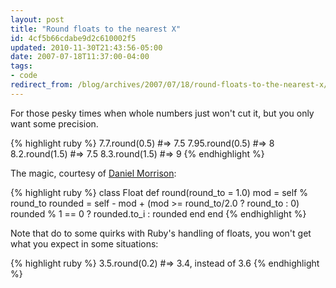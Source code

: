 ```yaml
---
layout: post
title: "Round floats to the nearest X"
id: 4cf5b66cdabe9d2c610002f5
updated: 2010-11-30T21:43:56-05:00
date: 2007-07-18T11:37:00-04:00
tags:
- code
redirect_from: /blog/archives/2007/07/18/round-floats-to-the-nearest-x/
---
```


For those pesky times when whole numbers just won't cut it, but you only want some precision.

{% highlight ruby %}
7.7.round(0.5)   #=> 7.5
7.95.round(0.5)  #=> 8
8.2.round(1.5)   #=> 7.5
8.3.round(1.5)   #=> 9
{% endhighlight %}

The magic, courtesy of [Daniel Morrison](http://daniel.collectiveidea.com/blog):

{% highlight ruby %}
class Float
  def round(round_to = 1.0)
    mod = self % round_to
    rounded = self - mod + (mod >= round_to/2.0 ? round_to : 0)
    rounded % 1 == 0 ? rounded.to_i : rounded
  end
end
{% endhighlight %}

Note that do to some quirks with Ruby's handling of floats, you won't get what you expect in some situations:

{% highlight ruby %}
3.5.round(0.2)   #=> 3.4, instead of 3.6
{% endhighlight %}
